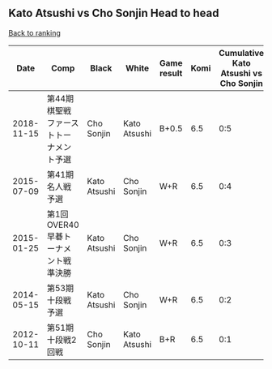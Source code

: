 ## Kato Atsushi vs Cho Sonjin Head to head

[Back to ranking](../../index.md)




| **Date** | **Comp** | **Black** | **White** | **Game result** | **Komi** | **Cumulative Kato Atsushi vs Cho Sonjin** | **Kato Atsushi streak** | **Cho Sonjin streak** | 
| --- | --- | --- | --- | --- | --- | --- | --- | --- |
| 2018-11-15 | 第44期棋聖戦ファーストトーナメント予選 | Cho Sonjin | Kato Atsushi | B+0.5 | 6.5 | 0:5 | 0 | 5 | 
| 2015-07-09 | 第41期名人戦予選 | Kato Atsushi | Cho Sonjin | W+R | 6.5 | 0:4 | 0 | 4 | 
| 2015-01-25 | 第1回OVER40早碁トーナメント戦準決勝 | Kato Atsushi | Cho Sonjin | W+R | 6.5 | 0:3 | 0 | 3 | 
| 2014-05-15 | 第53期十段戦予選 | Kato Atsushi | Cho Sonjin | W+R | 6.5 | 0:2 | 0 | 2 | 
| 2012-10-11 | 第51期十段戦2回戦 | Cho Sonjin | Kato Atsushi | B+R | 6.5 | 0:1 | 0 | 1 |




